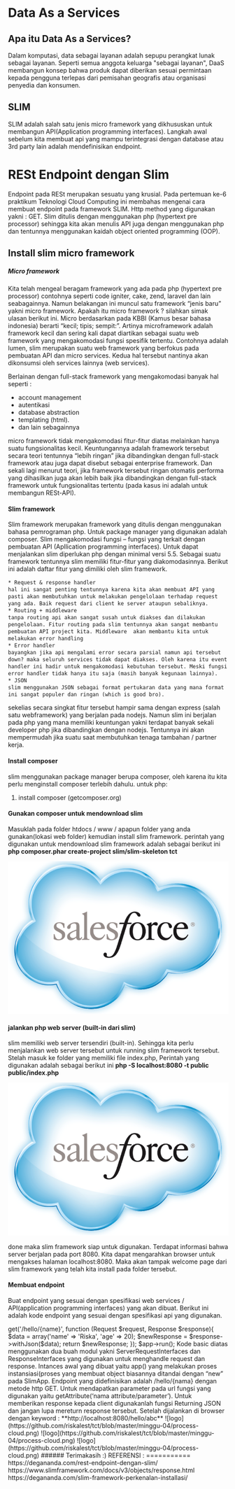 Data As a Services
==================

## Apa itu Data As a Services?

Dalam komputasi, data sebagai layanan adalah sepupu perangkat lunak sebagai layanan. Seperti semua anggota keluarga "sebagai layanan", DaaS membangun konsep bahwa produk dapat diberikan sesuai permintaan kepada 
pengguna terlepas dari pemisahan geografis atau organisasi penyedia dan konsumen.

## SLIM

SLIM adalah salah satu jenis micro framework yang dikhususkan untuk membangun API(Application programming interfaces). Langkah awal sebelum kita membuat api yang mampu terintegrasi dengan database atau 3rd party lain adalah mendefinisikan endpoint.

#  **RESt Endpoint dengan Slim**

Endpoint pada RESt merupakan sesuatu yang krusial. Pada pertemuan ke-6 praktikum Teknologi Cloud Computing ini  membahas mengenai cara membuat endpoint pada framework SLIM. Http method yang digunakan yakni : 
GET.  Slim ditulis dengan menggunakan php (hypertext pre processor) sehingga kita akan menulis API juga dengan menggunakan php dan tentunnya menggunakan kaidah object oriented programming (OOP).


## **Install slim micro framework**

##### **Micro framework**

Kita telah mengeal beragam framework yang ada pada php (hypertext pre processor) contohnya seperti code igniter, cake, zend, laravel dan lain seabagainnya.  Namun belakangan ini muncul satu framework “jenis baru” yakni micro framework. Apakah itu micro framework ? silahkan simak ulasan berikut ini.
Micro berdasarkan pada KBBI (Kamus besar bahasa indonesia) berarti “kecil; tipis; sempit:”. Artinya microframework adalah framework kecil dan sering kali dapat diartikan sebagai suatu web framework yang mengakomodasi fungsi spesifik tertentu. Contohnya adalah lumen, slim merupakan suatu web framework yang berfokus pada pembuatan API dan micro services. Kedua hal tersebut nantinya akan dikonsumsi oleh services lainnya (web services).

Berlainan dengan full-stack framework yang mengakomodasi banyak hal seperti :

* account management
* autentikasi
* database abstraction
* templating (html).
* dan lain sebagainnya

micro framework tidak mengakomodasi fitur-fitur diatas melainkan hanya suatu fungsionalitas kecil. Keuntungannya adalah framework tersebut secara teori tentunnya “lebih ringan” jika dibandingkan dengan full-stack framework atau juga dapat disebut sebagai enterprise framework. Dan sekali lagi menurut teori, jika framework tersebut ringan otomatis performa yang dihasilkan juga akan lebih baik jika dibandingkan dengan full-stack framework untuk fungsionalitas tertentu (pada kasus ini adalah untuk membangun RESt-API).

#### **Slim framework**

Slim framework merupakan framework yang ditulis dengan menggunakan bahasa pemrograman php. Untuk package manager yang digunakan adalah composer. Slim mengakomodasi fungsi – fungsi yang terkait dengan pembuatan API (Apllication programming interfaces). Untuk dapat menjalankan slim diperlukan php dengan minimal versi 5.5.
Sebagai suatu framework tentunnya slim memiliki fitur-fitur yang diakomodasinnya. Berikut ini adalah daftar fitur yang dimiliki oleh slim framework.

    * Request & response handler
    hal ini sangat penting tentunnya karena kita akan membuat API yang pasti akan membutuhkan untuk melakukan pengelolaan terhadap request yang ada. Baik request dari client ke server ataupun sebaliknya.
    * Routing + middleware
    tanpa routing api akan sangat susah untuk diakses dan dilakukan pengelolaan. Fitur routing pada slim tentunnya akan sangat membantu pembuatan API project kita. Middleware  akan membantu kita untuk melakukan error handling
    * Error handler
    bayangkan jika api mengalami error secara parsial namun api tersebut down? maka seluruh services tidak dapat diakses. Oleh karena itu event handler ini hadir untuk mengakomodasi kebutuhan tersebut. Meski fungsi error handler tidak hanya itu saja (masih banyak kegunaan lainnya).
    * JSON
    slim menggunakan JSON sebagai format pertukaran data yang mana format ini sangat populer dan ringan (which is good bro).

sekelias secara singkat fitur tersebut hampir sama dengan express (salah satu webframework) yang berjalan pada nodejs. Namun slim ini berjalan pada php yang mana memiliki keuntungan yakni terdapat banyak sekali developer php jika dibandingkan dengan nodejs. Tentunnya ini akan mempermudah jika suatu saat membutuhkan tenaga tambahan / partner kerja.

#### **Install composer**

slim menggunakan package manager berupa composer, oleh karena itu kita perlu menginstall composer terlebih dahulu.
untuk php:
1. install composer (getcomposer.org)

#### **Gunakan composer untuk mendownload slim**

Masuklah pada folder htdocs / www / apapun folder yang anda gunakan(lokasi web folder) kemudian install slim framework. perintah yang digunakan untuk mendownload slim framework adalah sebagai berikut ini
**php composer.phar create-project slim/slim-skeleton tct**

![logo](https://github.com/riskalest/tct/blob/master/minggu-04/salesforce.png)

#### **jalankan php web server (built-in dari slim)**

slim memiliki web server tersendiri (built-in). Sehingga kita perlu menjalankan web server tersebut untuk running slim framework tersebut. Stelah masuk ke folder yang memiliki file index.php, Perintah yang digunakan adalah sebagai berikut ini
**php -S localhost:8080 -t public public/index.php**

![logo](https://github.com/riskalest/tct/blob/master/minggu-04/salesforce.png)

done maka slim framework siap untuk digunakan. Terdapat informasi bahwa server berjalan pada port 8080.  Kita dapat mengarahkan browser untuk mengakses halaman localhost:8080.  Maka akan tampak welcome page dari slim framework yang telah kita install pada folder tersebut.

#### **Membuat endpoint**

Buat endpoint yang sesuai dengan spesifikasi web services / API(application programming interfaces) yang akan dibuat. Berikut ini adalah kode endpoint yang sesuai dengan spesifikasi api yang digunakan.

<?php 
use \Psr\Http\Message\ServerRequestInterface as Request;
use \Psr\Http\Message\ResponseInterface as Response;

require './vendor/autoload.php';

$app = new \Slim\App;
$app->get('/hello/{name}', function (Request $request, Response $response){
$data = array('name' => 'Riska', 'age' => 20);
$newResponse = $response->withJson($data);

return $newResponse;
});
$app->run();

Kode basic diatas menggunakan dua buah modul yakni ServerRequestInterfaces dan ResponseInterfaces yang digunakan untuk menghandle request dan response.  Intances awal yang dibuat yaitu app() yang melakukan proses instansiasi(proses yang membuat object biasannya ditandai dengan “new” pada SlimApp.

Endpoint yang didefinisikan adalah /hello/{nama} dengan metode http GET. Untuk mendapatkan parameter pada url fungsi yang digunakan yaitu getAttribute(‘nama attribute/parameter’). 
Untuk memberikan response kepada client digunakanlah fungsi Returning JSON dan jangan lupa mereturn response tersebut.
Setelah dijalankan di browser dengan keyword : **http://localhost:8080/hello/abc**

![logo](https://github.com/riskalest/tct/blob/master/minggu-04/process-cloud.png)
![logo](https://github.com/riskalest/tct/blob/master/minggu-04/process-cloud.png)
![logo](https://github.com/riskalest/tct/blob/master/minggu-04/process-cloud.png)


###### Terimakasih :)

REFERENSI :
===========
https://degananda.com/rest-endpoint-dengan-slim/

https://www.slimframework.com/docs/v3/objects/response.html

https://degananda.com/slim-framework-perkenalan-installasi/